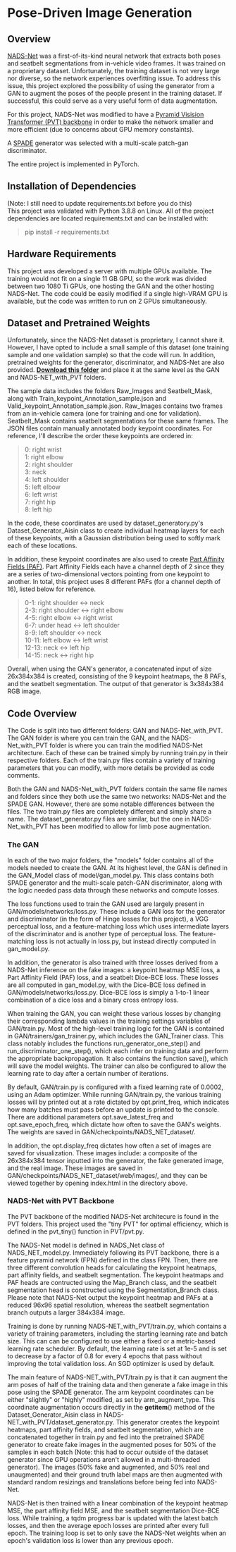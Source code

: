 # Pose-Driven Image Generation

## Overview
[NADS-Net](https://arxiv.org/abs/1910.03695) was a first-of-its-kind neural network that extracts both poses and seatbelt segmentations from in-vehicle video frames.  It was trained on a proprietary dataset.  Unfortunately, the training dataset is not very large nor diverse, so the network experiences overfitting issue.  To address this issue, this project explored the possibility of using the generator from a GAN to augment the poses of the people present in the training dataset.  If successful, this could serve as a very useful form of data augmentation.

For this project, NADS-Net was modified to have a [Pyramid Visision Transformer (PVT) backbone](https://arxiv.org/abs/2102.12122) in order to make the network smaller and more efficient (due to concerns about GPU memory constaints).

A [SPADE](https://arxiv.org/abs/1903.07291) generator was selected with a multi-scale patch-gan discriminator.

The entire project is implemented in PyTorch.

## Installation of Dependencies
(Note: I still need to update requirements.txt before you do this)  
This project was validated with Python 3.8.8 on Linux.  All of the project dependencies are located requirements.txt and can be installed with:
> pip install -r requirements.txt

## Hardware Requirements
This project was developed a server with multiple GPUs available.  The training would not fit on a single 11 GB GPU, so the work was divided between two 1080 Ti GPUs, one hosting the GAN and the other hosting NADS-Net.  The code could be easily modified if a single high-VRAM GPU is available, but the code was written to run on 2 GPUs simultaneously.

## Dataset and Pretrained Weights
Unfortunately, since the NADS-Net dataset is proprietary, I cannot share it.  However, I have opted to include a small sample of this dataset (one training sample and one validation sample) so that the code will run.  In addition, pretrained weights for the generator, discriminator, and NADS-Net are also provided.
[**Download this folder**](https://iowa-my.sharepoint.com/:f:/g/personal/ssiemons_uiowa_edu/ErrJ0JpiEd1IhPPFgPk51HgBLgIX5qAyfgvOI0HlUlQweg?e=Y9gHxr) and place it at the same level as the GAN and NADS-NET_with_PVT folders.

The sample data includes the folders Raw_Images and Seatbelt_Mask, along with Train_keypoint_Annotation_sample.json and Valid_keypoint_Annotation_sample.json.  Raw_Images contains two frames from an in-vehicle camera (one for training and one for validation).  Seatbelt_Mask contains seatbelt segmentations for these same frames.  The JSON files contain manually annotated body keypoint coordinates.  For reference, I'll describe the order these keypoints are ordered in:
> 0: right wrist  
> 1: right elbow  
> 2: right shoulder  
> 3: neck  
> 4: left shoulder  
> 5: left elbow  
> 6: left wrist  
> 7: right hip  
> 8: left hip

In the code, these coordinates are used by dataset_generatory.py's Dataset_Generator_Aisin class to create individual heatmap layers for each of these keypoints, with a Gaussian distribution being used to softly mark each of these locations.

In addition, these keypoint coordinates are also used to create [Part Affinity Fields (PAF)](https://arxiv.org/abs/1611.08050).  Part Affinity Fields each have a channel depth of 2 since they are a series of two-dimensional vectors pointing from one keypoint to another.  In total, this project uses 8 different PAFs (for a channel depth of 16), listed below for reference.
> 0-1: right shoulder <-> neck  
> 2-3: right shoulder <-> right elbow  
> 4-5: right elbow <-> right wrist  
> 6-7: under head <-> left shoulder  
> 8-9: left shoulder <-> neck  
> 10-11: left elbow <-> left wrist  
> 12-13: neck <-> left hip  
> 14-15: neck <-> right hip

Overall, when using the GAN's generator, a concatenated input of size 26x384x384 is created, consisting of the 9 keypoint heatmaps, the 8 PAFs, and the seatbelt segmentation.  The output of that generator is 3x384x384 RGB image.

## Code Overview
The Code is split into two different folders: GAN and NADS-Net_with_PVT.  The GAN folder is where you can train the GAN, and the NADS-Net_with_PVT folder is where you can train the modified NADS-Net architecture.  Each of these can be trained simply by running train.py in their respective folders.  Each of the train.py files contain a variety of training parameters that you can modify, with more details be provided as code comments.

Both the GAN and NADS-Net_with_PVT folders contain the same file names and folders since they both use the same two networks: NADS-Net and the SPADE GAN.  However, there are some notable differences between the files.  The two train.py files are completely different and simply share a name.  The dataset_generator.py files are similar, but the one in NADS-Net_with_PVT has been modified to allow for limb pose augmentation.

### The GAN
In each of the two major folders, the "models" folder contains all of the models needed to create the GAN.  At its highest level, the GAN is defined in the GAN_Model class of model/gan_model.py.  This class contains both SPADE generator and the multi-scale patch-GAN discriminator, along with the logic needed pass data through these networks and compute losses.

The loss functions used to train the GAN used are largely present in GAN/models/networks/loss.py.  These include a GAN loss for the generator and discriminator (in the form of Hinge losses for this project), a VGG perceptual loss, and a feature-matching loss which uses intermediate layers of the discriminator and is another type of perceptual loss.  The feature-matching loss is not actually in loss.py, but instead directly computed in gan_model.py.

In addition, the generator is also trained with three losses derived from a NADS-Net inference on the fake images: a keypoint heatmap MSE loss, a Part Affinity Field (PAF) loss, and a seatbelt Dice-BCE loss.  These losses are all computed in gan_model.py, with the Dice-BCE loss defined in GAN/models/networks/loss.py.  Dice-BCE loss is simply a 1-to-1 linear combination of a dice loss and a binary cross entropy loss.

When training the GAN, you can weight these various losses by changing their corresponding lambda values in the training settings variables of GAN/train.py.  Most of the high-level training logic for the GAN is contained in GAN/trainers/gan_trainer.py, which includes the GAN_Trainer class.  This class notably includes the functions run_generator_one_step() and run_discriminator_one_step(), which each infer on training data and perform the appropriate backpropagation.  It also contains the function save(), which will save the model weights.  The trainer can also be configured to allow the learning rate to day after a certain number of iterations.

By default, GAN/train.py is configured with a fixed learning rate of 0.0002, using an Adam optimizer.  While running GAN/train.py, the various training losses will by printed out at a rate dictated by opt.print_freq, which indicates how many batches must pass before an update is printed to the console.  There are additional parameters opt.save_latest_freq and opt.save_epoch_freq, which dictate how often to save the GAN's weights.  The weights are saved in GAN/checkpoints/NADS_NET_dataset/.

In addition, the opt.display_freq dictates how often a set of images are saved for visualization.  These images include: a composite of the 26x384x384 tensor inputted into the generator, the fake generated image, and the real image.  These images are saved in GAN/checkpoints/NADS_NET_dataset/web/images/, and they can be viewed together by opening index.html in the directory above.


### NADS-Net with PVT Backbone
The PVT backbone of the modified NADS-Net architecure is found in the PVT folders.  This project used the "tiny PVT" for optimal efficiency, which is defined in the pvt_tiny() function in PVT/pvt.py.

The NADS-Net model is defined in NADS_Net class of NADS_NET_model.py.  Immediately following its PVT backbone, there is a feature pyramid network (FPN) defined in the class FPN.  Then, there are three different convolution heads for calculating the keypoint heatmaps, part affinity fields, and seatbelt segmentation.  The keypoint heatmaps and PAF heads are contructed using the Map_Branch class, and the seatbelt segmentation head is constructed using the Segmentation_Branch class.  Please note that NADS-Net output the keypoint heatmap and PAFs at a reduced 96x96 spatial resolution, whereas the seatbelt segmentation branch outputs a larger 384x384 image.

Training is done by running NADS-NET_with_PVT/train.py, which contains a variety of training parameters, including the starting learning rate and batch size.  This can can be configured to use either a fixed or a metric-based learning rate scheduler.  By default, the learning rate is set at 1e-5 and is set to decrease by a factor of 0.8 for every 4 epochs that pass without improving the total validation loss.  An SGD optimizer is used by default.

The main feature of NADS-NET_with_PVT/train.py is that it can augment the arm poses of half of the training data and then generate a fake image in this pose using the SPADE generator.  The arm keypoint coordinates can be either "slightly" or "highly" modified, as set by arm_augment_type.  This coordinate augmentation occurs directly in the __getitem__() method of the Dataset_Generator_Aisin class in NADS-NET_with_PVT/dataset_generator.py.  This generator creates the keypoint heatmaps, part affinity fields, and seatbelt segmentation, which are concatenated together in train.py and fed into the pretrained SPADE generator to create fake images in the augmented poses for 50% of the samples in each batch (Note: this had to occur outside of the dataset generator since GPU operations aren't allowed in a multi-threaded generator).  The images (50% fake and augmented, and 50% real and unaugmented) and their ground truth label maps are then augmented with standard random resizings and translations before being fed into NADS-Net.

NADS-Net is then trained with a linear combination of the keypoint heatmap MSE, the part affinity field MSE, and the seatbelt segmentation Dice-BCE loss.  While training, a tqdm progress bar is updated with the latest batch losses, and then the average epoch losses are printed after every full epoch.  The training loop is set to only save the NADS-Net weights when an epoch's validation loss is lower than any previous epoch.
